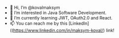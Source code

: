 - 👋 Hi, I’m @kovalmaksym
- 👀 I’m interested in Java Software Development.
- 🌱 I’m currently learning JWT, OAuth2.0 and React.
- 📫 You can reach me by this [LinkedIn]((https://www.linkedin.com/in/maksym-koval/) link!

<!---
kovalmaksym/kovalmaksym is a ✨ special ✨ repository because its `README.md` (this file) appears on your GitHub profile.
You can click the Preview link to take a look at your changes.
--->
